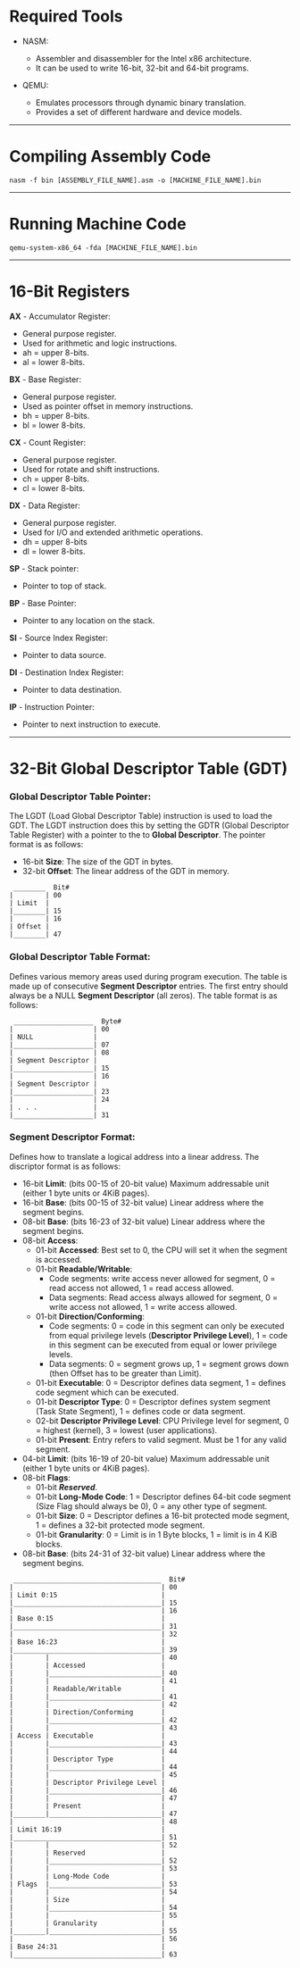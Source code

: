 # Required Tools

- NASM:
  + Assembler and disassembler for the Intel x86 architecture.
  + It can be used to write 16-bit, 32-bit and 64-bit programs.
  
- QEMU:
  + Emulates processors through dynamic binary translation.
  + Provides a set of different hardware and device models.

---

# Compiling Assembly Code

```
nasm -f bin [ASSEMBLY_FILE_NAME].asm -o [MACHINE_FILE_NAME].bin
```

---

# Running Machine Code

```
qemu-system-x86_64 -fda [MACHINE_FILE_NAME].bin
```

---

# 16-Bit Registers

**AX** - Accumulator Register:
- General purpose register.
- Used for arithmetic and logic instructions.
- ah = upper 8-bits.
- al = lower 8-bits.

**BX** - Base Register:
- General purpose register.
- Used as pointer offset in memory instructions.
- bh = upper 8-bits.
- bl = lower 8-bits.

**CX** - Count Register:
- General purpose register.
- Used for rotate and shift instructions.
- ch = upper 8-bits.
- cl = lower 8-bits.

**DX** - Data Register:
- General purpose register.
- Used for I/O and extended arithmetic operations.
- dh = upper 8-bits
- dl = lower 8-bits.

**SP** - Stack pointer:
- Pointer to top of stack.

**BP** - Base Pointer:
- Pointer to any location on the stack.

**SI** - Source Index Register:
- Pointer to data source.

**DI** - Destination Index Register:
- Pointer to data destination.

**IP** - Instruction Pointer:
 - Pointer to next instruction to execute.

---

# 32-Bit Global Descriptor Table (GDT)

### Global Descriptor Table Pointer:

The LGDT (Load Global Descriptor Table) instruction is used to load the GDT. The LGDT instruction does this by setting the GDTR (Global Descriptor Table Register) with a pointer to the to **Global Descriptor**. The pointer format is as follows:
- 16-bit **Size**: The size of the GDT in bytes.
- 32-bit **Offset**: The linear address of the GDT in memory.

```
 ________  Bit#
|        | 00
| Limit  |
|________| 15
|        | 16
| Offset |
|________| 47

```

### Global Descriptor Table Format:

Defines various memory areas used during program execution. The table is made up of consecutive **Segment Descriptor** entries. The first entry should always be a NULL **Segment Descriptor** (all zeros). The table format is as follows:

```
 ____________________  Byte#
|                    | 00
| NULL               |
|____________________| 07
|                    | 08
| Segment Descriptor |
|____________________| 15
|                    | 16
| Segment Descriptor |
|____________________| 23
|                    | 24
| . . .              |
|____________________| 31

```

### Segment Descriptor Format:

Defines how to translate a logical address into a linear address. The discriptor format is as follows:
- 16-bit **Limit**: (bits 00-15 of 20-bit value) Maximum addressable unit (either 1 byte units or 4KiB pages).
- 16-bit **Base**: (bits 00-15 of 32-bit value) Linear address where the segment begins.
- 08-bit **Base**: (bits 16-23 of 32-bit value) Linear address where the segment begins.
- 08-bit **Access**:
  + 01-bit **Accessed**: Best set to 0, the CPU will set it when the segment is accessed.
  + 01-bit **Readable/Writable**:
    * Code segments: write access never allowed for segment, 0 = read access not allowed, 1 = read access allowed.
    * Data segments: Read access always allowed for segment, 0 = write access not allowed, 1 = write access allowed.
  + 01-bit **Direction/Conforming**:
    * Code segments: 0 = code in this segment can only be executed from equal privilege levels (**Descriptor Privilege Level**), 1 = code in this segment can be executed from equal or lower privilege levels.
    * Data segments: 0 = segment grows up, 1 = segment grows down (then Offset has to be greater than Limit).
  + 01-bit **Executable**: 0 = Descriptor defines data segment, 1 = defines code segment which can be executed.
  + 01-bit **Descriptor Type**: 0 = Descriptor defines system segment (Task State Segment), 1 = defines code or data segment.
  + 02-bit **Descriptor Privilege Level**: CPU Privilege level for segment, 0 = highest (kernel), 3 = lowest (user applications).
  + 01-bit **Present**: Entry refers to valid segment. Must be 1 for any valid segment.
- 04-bit **Limit**: (bits 16-19 of 20-bit value) Maximum addressable unit (either 1 byte units or 4KiB pages).
- 08-bit **Flags**:
  + 01-bit ***Reserved***.
  + 01-bit **Long-Mode Code**: 1 = Descriptor defines 64-bit code segment (Size Flag should always be 0), 0 = any other type of segment.
  + 01-bit **Size**: 0 = Descriptor defines a 16-bit protected mode segment, 1 = defines a 32-bit protected mode segment.
  + 01-bit **Granularity**: 0 = Limit is in 1 Byte blocks, 1 = limit is in 4 KiB blocks.
- 08-bit **Base**:  (bits 24-31 of 32-bit value) Linear address where the segment begins.

```
 _____________________________________  Bit#
|                                     | 00
| Limit 0:15                          |
|_____________________________________| 15
|                                     | 16
| Base 0:15                           |
|_____________________________________| 31
|                                     | 32
| Base 16:23                          |
|_____________________________________| 39
|        |                            | 40
|        | Accessed                   |
|        |____________________________| 40
|        |                            | 41
|        | Readable/Writable          |
|        |____________________________| 41
|        |                            | 42
|        | Direction/Conforming       |
|        |____________________________| 42
|        |                            | 43
| Access | Executable                 |
|        |____________________________| 43
|        |                            | 44
|        | Descriptor Type            |
|        |____________________________| 44
|        |                            | 45
|        | Descriptor Privilege Level | 
|        |____________________________| 46
|        |                            | 47
|        | Present                    |
|________|____________________________| 47
|                                     | 48
| Limit 16:19                         |
|_____________________________________| 51
|        |                            | 52
|        | Reserved                   |    
|        |____________________________| 52
|        |                            | 53
|        | Long-Mode Code             |
| Flags  |____________________________| 53
|        |                            | 54
|        | Size                       |
|        |____________________________| 54
|        |                            | 55
|        | Granularity                | 
|________|____________________________| 55
|                                     | 56
| Base 24:31                          |
|_____________________________________| 63

```













